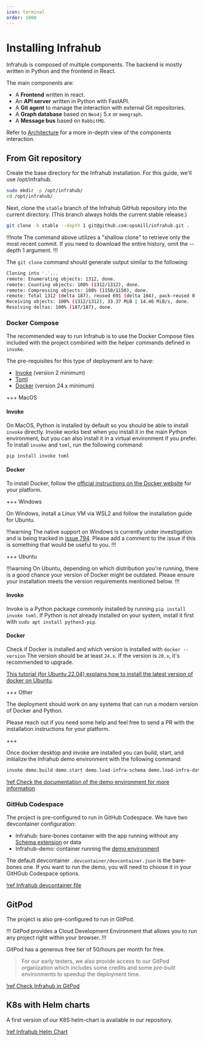 ```yaml
---
icon: terminal
order: 1000
---
```

# Installing Infrahub

Infrahub is composed of multiple components. The backend is mostly written in Python and the frontend in React.

The main components are:

- A **Frontend** written in react.
- An **API server** written in Python with FastAPI.
- A **Git agent** to manage the interaction with external Git repositories.
- A **Graph database** based on `Neo4j` 5.x or `memgraph`.
- A **Message bus** based on `RabbitMQ`.

Refer to [Architecture](/topics/architecture) for a more in-depth view of the components interaction.

## From Git repository

Create the base directory for the Infrahub installation. For this guide, we'll use /opt/infrahub.

```sh
sudo mkdir -p /opt/infrahub/
cd /opt/infrahub/
```

Next, clone the `stable` branch of the Infrahub GitHub repository into the current directory. (This branch always holds the current stable release.)

```sh
git clone -b stable --depth 1 git@github.com:opsmill/infrahub.git .
```

!!!note
The command above utilizes a "shallow clone" to retrieve only the most recent commit. If you need to download the entire history, omit the --depth 1 argument.
!!!

The `git clone` command should generate output similar to the following:

```sh
Cloning into '.'...
remote: Enumerating objects: 1312, done.
remote: Counting objects: 100% (1312/1312), done.
remote: Compressing objects: 100% (1150/1150), done.
remote: Total 1312 (delta 187), reused 691 (delta 104), pack-reused 0
Receiving objects: 100% (1312/1312), 33.37 MiB | 14.46 MiB/s, done.
Resolving deltas: 100% (187/187), done.
```

### Docker Compose

The recommended way to run Infrahub is to use the Docker Compose files included with the project combined with the helper commands defined in `invoke`.

The pre-requisites for this type of deployment are to have:

- [Invoke](https://www.pyinvoke.org) (version 2 minimum)
- [Toml](https://toml.io/en/)
- [Docker](https://docs.docker.com/engine/install/) (version 24.x minimum)

+++ MacOS

#### Invoke

On MacOS, Python is installed by default so you should be able to install `invoke` directly.
Invoke works best when you install it in the main Python environment, but you can also install it in a virtual environment if you prefer. To install `invoke` and `toml`, run the following command:

```sh
pip install invoke toml
```

#### Docker

To install Docker, follow the [official instructions on the Docker website](https://docs.docker.com/desktop/install/mac-install/) for your platform.

+++ Windows

On Windows, install a Linux VM via WSL2 and follow the installation guide for Ubuntu.

!!!warning
The native support on Windows is currently under investigation and is being tracked in [issue 794](https://github.com/opsmill/infrahub/issues/794).
Please add a comment to the issue if this is something that would be useful to you.
!!!

+++ Ubuntu

!!!warning
On Ubuntu, depending on which distribution you're running, there is a good chance your version of Docker might be outdated. Please ensure your installation meets the version requirements mentioned below.
!!!

#### Invoke

Invoke is a Python package commonly installed by running `pip install invoke toml`.
If Python is not already installed on your system, install it first with `sudo apt install python3-pip`.

#### Docker

Check if Docker is installed and which version is installed with `docker --version`
The version should be at least `24.x`. If the version is `20.x`, it's recommended to upgrade.

[This tutorial (for Ubuntu 22.04) explains how to install the latest version of docker on Ubuntu](https://www.digitalocean.com/community/tutorials/how-to-install-and-use-docker-on-ubuntu-22-04).

+++ Other

The deployment should work on any systems that can run a modern version of Docker and Python.

Please reach out if you need some help and feel free to send a PR with the installation instructions for your platform.

+++

Once docker desktop and invoke are installed you can build, start, and initialize the Infrahub demo environment with the following command:

```sh
invoke demo.build demo.start demo.load-infra-schema demo.load-infra-data
```

[!ref Check the documentation of the demo environment for more information](/topics/local-demo-environment.md)

<!-- vale off -->
### GitHub Codespace
<!-- vale on -->
The project is pre-configured to run in GitHub Codespace. We have two devcontainer configuration:

- Infrahub: bare-bones container with the app running without any [Schema extension](/tutorials/getting-started/schema) or data
- Infrahub-demo: container running the [demo environment](/topics/local-demo-environment.md)

The default devcontainer `.devcontainer/devcontainer.json` is the bare-bones one. If you want to run the demo, you will need to choose it in your GitHGub Codespace options.

[!ref Infrahub devcontainer file](https://github.com/opsmill/infrahub/tree/stable/.devcontainer/devcontainer.json)

## GitPod

The project is also pre-configured to run in GitPod.

!!!
GitPod provides a Cloud Development Environment that allows you to run any project right within your browser.
!!!

GitPod has a generous free tier of 50/hours per month for free.
> For our early testers, we also provide access to our GitPod organization which includes some credits and some pre-built environments to speedup the deployment time.

[!ref Check Infrahub in GitPod](https://gitpod.io/#/github.com/opsmill/infrahub)

## K8s with Helm charts

A first version of our K8S helm-chart is available in our repository.

[!ref Infrahub Helm Chart](https://github.com/opsmill/infrahub/tree/stable/helm)